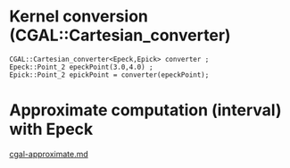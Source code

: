 
# Kernel conversion (CGAL::Cartesian_converter)

```
CGAL::Cartesian_converter<Epeck,Epick> converter ;
Epeck::Point_2 epeckPoint(3.0,4.0) ;
Epick::Point_2 epickPoint = converter(epeckPoint);
```

# Approximate computation (interval) with Epeck

[cgal-approximate.md](cgal-approximate.md)
